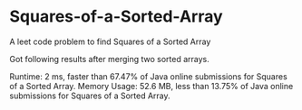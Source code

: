 # Squares-of-a-Sorted-Array
A leet code problem to find Squares of a Sorted Array

Got following results after merging two sorted arrays.

Runtime: 2 ms, faster than 67.47% of Java online submissions for Squares of a Sorted Array.
Memory Usage: 52.6 MB, less than 13.75% of Java online submissions for Squares of a Sorted Array.
